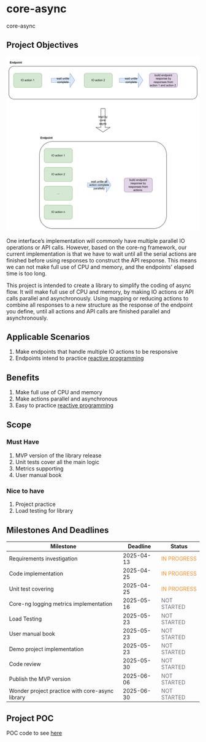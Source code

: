 # core-async
core-async
## Project Objectives
![core_async_impl.png](core_async_impl.png)

One interface’s implementation will commonly have multiple parallel IO operations or API calls. 
However, based on the core-ng framework, our current implementation is that we have to wait until all the serial actions are finished before using responses to construct the API response. 
This means we can not make full use of CPU and memory, and the endpoints' elapsed time is too long.

This project is intended to create a library to simplify the coding of async flow. 
It will make full use of CPU and memory, by making IO actions or API calls parallel and asynchronously. 
Using mapping or reducing actions to combine all responses to a new structure as the response of the endpoint you define, until all actions and API calls are finished parallel and asynchronously.

## Applicable Scenarios
1. Make endpoints that handle multiple IO actions to be responsive
2. Endpoints intend to practice [reactive programming](https://en.wikipedia.org/wiki/Reactive_programming)

## Benefits
1. Make full use of CPU and memory
2. Make actions parallel and asynchronous
3. Easy to practice [reactive programming](https://en.wikipedia.org/wiki/Reactive_programming)

## Scope

### Must Have
1. MVP version of the library release
2. Unit tests cover all the main logic
3. Metrics supporting
4. User manual book

### Nice to have
1. Project practice
2. Load testing for library

## Milestones And Deadlines

| Milestone   | Deadline   | Status                                   |
|--------|------------|------------------------------------------|
| Requirements investigation   | 2025-04-13 | <font color='#f79232'>IN PROGRESS</font> |
| Code implementation  | 2025-04-25 | <font color='#f79232'>IN PROGRESS</font> |
| Unit test covering  | 2025-04-25 | <font color='#f79232'>IN PROGRESS</font> |
| Core-ng logging metrics implementation  | 2025-05-16 | <font color='#6b6e76'>NOT STARTED</font> |
| Load Testing  | 2025-05-23 | <font color='#6b6e76'>NOT STARTED</font>                              |
| User manual book | 2025-05-23 | <font color='#6b6e76'>NOT STARTED</font>                              |
| Demo project implementation | 2025-05-23 | <font color='#6b6e76'>NOT STARTED</font>                              |
| Code review | 2025-05-30 | <font color='#6b6e76'>NOT STARTED</font>                              |
| Publish the MVP version | 2025-06-06 | <font color='#6b6e76'>NOT STARTED</font>                              |
| Wonder project practice with core-async library | 2025-06-30 | <font color='#6b6e76'>NOT STARTED</font>                              |

## Project POC
POC code to see [here](https://github.com/food-truck/blueapron-project/pull/409)
